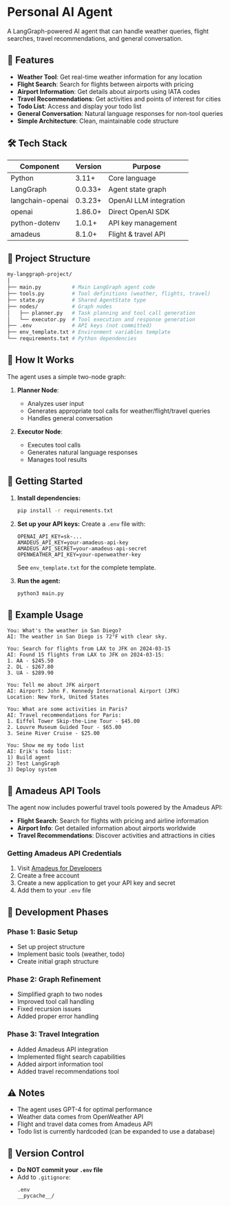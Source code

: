 # Personal AI Agent

A LangGraph-powered AI agent that can handle weather queries, flight searches, travel recommendations, and general conversation.

## 🚀 Features

- **Weather Tool**: Get real-time weather information for any location
- **Flight Search**: Search for flights between airports with pricing
- **Airport Information**: Get details about airports using IATA codes
- **Travel Recommendations**: Get activities and points of interest for cities
- **Todo List**: Access and display your todo list
- **General Conversation**: Natural language responses for non-tool queries
- **Simple Architecture**: Clean, maintainable code structure

## 🛠️ Tech Stack

| Component        | Version  | Purpose                |
|------------------|----------|------------------------|
| Python           | 3.11+    | Core language          |
| LangGraph        | 0.0.33+  | Agent state graph      |
| langchain-openai | 0.3.23+  | OpenAI LLM integration |
| openai           | 1.86.0+  | Direct OpenAI SDK      |
| python-dotenv    | 1.0.1+   | API key management     |
| amadeus          | 8.1.0+   | Flight & travel API    |

## 📁 Project Structure

```bash
my-langgraph-project/
│
├── main.py          # Main LangGraph agent code
├── tools.py         # Tool definitions (weather, flights, travel)
├── state.py         # Shared AgentState type
├── nodes/           # Graph nodes
│   ├── planner.py   # Task planning and tool call generation
│   └── executor.py  # Tool execution and response generation
├── .env             # API keys (not committed)
├── env_template.txt # Environment variables template
└── requirements.txt # Python dependencies
```

## 🧠 How It Works

The agent uses a simple two-node graph:

1. **Planner Node**: 
   - Analyzes user input
   - Generates appropriate tool calls for weather/flight/travel queries
   - Handles general conversation

2. **Executor Node**:
   - Executes tool calls
   - Generates natural language responses
   - Manages tool results

## 🚀 Getting Started

1. **Install dependencies:**
   ```bash
   pip install -r requirements.txt
   ```

2. **Set up your API keys:**
   Create a `.env` file with:
   ```
   OPENAI_API_KEY=sk-...
   AMADEUS_API_KEY=your-amadeus-api-key
   AMADEUS_API_SECRET=your-amadeus-api-secret
   OPENWEATHER_API_KEY=your-openweather-key
   ```
   
   See `env_template.txt` for the complete template.

3. **Run the agent:**
   ```bash
   python3 main.py
   ```

## 💬 Example Usage

```
You: What's the weather in San Diego?
AI: The weather in San Diego is 72°F with clear sky.

You: Search for flights from LAX to JFK on 2024-03-15
AI: Found 15 flights from LAX to JFK on 2024-03-15:
1. AA - $245.50
2. DL - $267.80
3. UA - $289.90

You: Tell me about JFK airport
AI: Airport: John F. Kennedy International Airport (JFK)
Location: New York, United States

You: What are some activities in Paris?
AI: Travel recommendations for Paris:
1. Eiffel Tower Skip-the-Line Tour - $45.00
2. Louvre Museum Guided Tour - $65.00
3. Seine River Cruise - $25.00

You: Show me my todo list
AI: Erik's todo list:
1) Build agent
2) Test LangGraph
3) Deploy system
```

## 🛫 Amadeus API Tools

The agent now includes powerful travel tools powered by the Amadeus API:

- **Flight Search**: Search for flights with pricing and airline information
- **Airport Info**: Get detailed information about airports worldwide
- **Travel Recommendations**: Discover activities and attractions in cities

### Getting Amadeus API Credentials

1. Visit [Amadeus for Developers](https://developers.amadeus.com/)
2. Create a free account
3. Create a new application to get your API key and secret
4. Add them to your `.env` file

## 📝 Development Phases

### Phase 1: Basic Setup
- Set up project structure
- Implement basic tools (weather, todo)
- Create initial graph structure

### Phase 2: Graph Refinement
- Simplified graph to two nodes
- Improved tool call handling
- Fixed recursion issues
- Added proper error handling

### Phase 3: Travel Integration
- Added Amadeus API integration
- Implemented flight search capabilities
- Added airport information tool
- Added travel recommendations tool

## ⚠️ Notes
- The agent uses GPT-4 for optimal performance
- Weather data comes from OpenWeather API
- Flight and travel data comes from Amadeus API
- Todo list is currently hardcoded (can be expanded to use a database)

## 📝 Version Control
- **Do NOT commit your `.env` file**
- Add to `.gitignore`:
  ```
  .env
  __pycache__/
  ```
